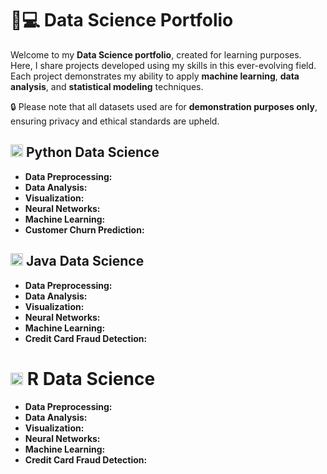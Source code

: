 # 🧪💻 Data Science Portfolio

Welcome to my **Data Science portfolio**, created for learning purposes. Here, I share projects developed using my skills in this ever-evolving field. Each project demonstrates my ability to apply **machine learning**, **data analysis**, and **statistical modeling** techniques.

🔒 Please note that all datasets used are for **demonstration purposes only**, ensuring privacy and ethical standards are upheld.

## <img src="https://cdn.jsdelivr.net/gh/devicons/devicon/icons/python/python-original.svg" height="20" alt="python logo"  /> Python Data Science 
- **Data Preprocessing:**
- **Data Analysis:**
- **Visualization:**
- **Neural Networks:**
- **Machine Learning:**
- **Customer Churn Prediction:**



## <img src="https://cdn.jsdelivr.net/gh/devicons/devicon/icons/java/java-original.svg" height="20" alt="java logo"  /> Java Data Science 
- **Data Preprocessing:**
- **Data Analysis:**
- **Visualization:**
- **Neural Networks:**
- **Machine Learning:**
- **Credit Card Fraud Detection:**

# <img src="https://cdn.jsdelivr.net/gh/devicons/devicon/icons/r/r-original.svg" height="20" alt="r logo"  /> R Data Science 
- **Data Preprocessing:**
- **Data Analysis:**
- **Visualization:**
- **Neural Networks:**
- **Machine Learning:**
- **Credit Card Fraud Detection:**


